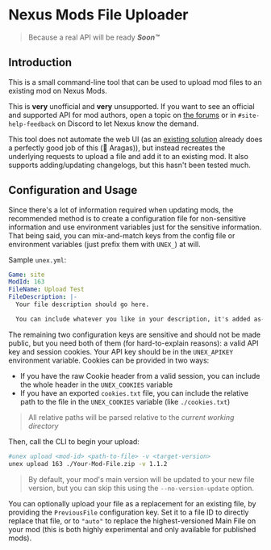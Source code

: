 # Nexus Mods File Uploader

> Because a real API will be ready ***Soon™***

## Introduction

This is a small command-line tool that can be used to upload mod files to an existing mod on Nexus Mods.

This is **very** unofficial and **very** unsupported. If you want to see an official and supported API for mod authors, open a topic on [the forums](https://forums.nexusmods.com/index.php?/forum/117-feedback-suggestions-and-questions/) or in `#site-help-feedback` on Discord to let Nexus know the demand.

This tool does not automate the web UI (as an [existing solution](https://github.com/BUTR/Bannerlord.NexusmodsUploader) already does a perfectly good job of this (👋 Aragas)), but instead recreates the underlying requests to upload a file and add it to an existing mod. It also supports adding/updating changelogs, but this hasn't been tested much.

## Configuration and Usage

Since there's a lot of information required when updating mods, the recommended method is to create a configuration file for non-sensitive information and use environment variables just for the sensitive information. That being said, you can mix-and-match keys from the config file or environment variables (just prefix them with `UNEX_`) at will.

Sample `unex.yml`:

```yaml
Game: site
ModId: 163
FileName: Upload Test
FileDescription: |-
  Your file description should go here.

  You can include whatever you like in your description, it's added as-is.
```

The remaining two configuration keys are sensitive and should not be made public, but you need both of them (for hard-to-explain reasons): a valid API key and session cookies. Your API key should be in the `UNEX_APIKEY` environment variable. Cookies can be provided in two ways:

- If you have the raw Cookie header from a valid session, you can include the whole header in the `UNEX_COOKIES` variable
- If you have an exported `cookies.txt` file, you can include the relative path to the file in the `UNEX_COOKIES` variable (like `./cookies.txt`)

> All relative paths will be parsed relative to the *current working directory*

Then, call the CLI to begin your upload:

```bash
#unex upload <mod-id> <path-to-file> -v <target-version>
unex upload 163 ./Your-Mod-File.zip -v 1.1.2
```

> By default, your mod's main version will be updated to your new file version, but you can skip this using the `--no-version-update` option. 

You can optionally upload your file as a replacement for an existing file, by providing the `PreviousFile` configuration key. Set it to a file ID to directly replace that file, or to `"auto"` to replace the highest-versioned Main File on your mod (this is both highly experimental and only available for published mods).